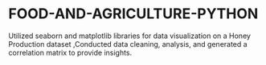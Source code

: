# FOOD-AND-AGRICULTURE-PYTHON
Utilized seaborn and matplotlib libraries for data visualization on a Honey Production dataset ,Conducted data cleaning, analysis, and generated a correlation matrix to provide insights. 
